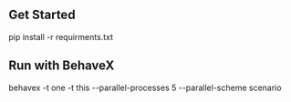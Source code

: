 ## Get Started

pip install -r requirments.txt

## Run with BehaveX

behavex -t one -t this --parallel-processes 5 --parallel-scheme scenario
